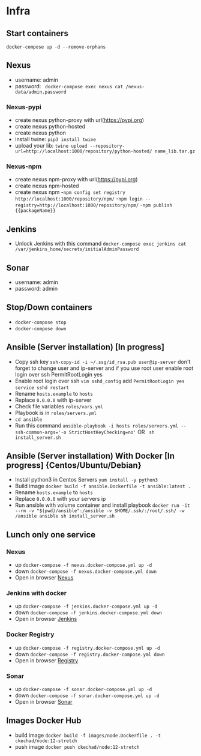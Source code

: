# Infra

## Start containers

`docker-compose up -d --remove-orphans`

## Nexus

- username: admin
- password: ` docker-compose exec nexus cat /nexus-data/admin.password`

### Nexus-pypi

- create nexus python-proxy with url(https://pypi.org)
- create nexus python-hosted
- create nexus python
- install twine: ```pip3 install twine```
- upload your lib: ```twine upload --repository-url=http://localhost:1000/repository/python-hosted/ name_lib.tar.gz```

### Nexus-npm

- create nexus npm-proxy with url(https://pypi.org)
- create nexus npm-hosted
- create nexus npm -```npm config set registry http://localhost:1000/repository/npm/```
  -```npm login --registry=http://localhost:1000/repository/npm/```
  -```npm publish {{packageName}}```

## Jenkins

- Unlock Jenkins with this command `docker-compose exec jenkins cat /var/jenkins_home/secrets/initialAdminPassword`

## Sonar

- username: admin
- password: admin

## Stop/Down containers

- `docker-compose stop `
- `docker-compose down `

## Ansible (Server installation) [In progress]

- Copy ssh key `ssh-copy-id -i ~/.ssg/id_rsa.pub user@ip-server`  don't forget to change user and ip-server and if you
  use root user enable root login over ssh PermitRootLogin yes
- Enable root login over ssh
  `vim sshd_config` add `PermitRootLogin yes` `service sshd restart`
- Rename `hosts.example` to `hosts`
- Replace `0.0.0.0` with ip-server
- Check file variables ```roles/vars.yml```
- Playbook is in ```roles/servers.yml```
- ```cd ansible```
- Run this command
  ```ansible-playbook -i hosts roles/servers.yml --ssh-common-args='-o StrictHostKeyChecking=no'```
  OR
  ``` sh install_server.sh```

## Ansible (Server installation) With Docker [In progress] {Centos/Ubuntu/Debian}

- Install python3 in Centos Servers
  ```yum install -y python3```
- Build image
  ```docker build -f ansible.Dockerfile -t ansible:latest .```
- Rename `hosts.example` to `hosts`
- Replace `0.0.0.0` with your servers ip
- Run ansible with volume container and install playbook
  ```docker run -it --rm -v "$(pwd)/ansible":/ansible -v $HOME/.ssh/:/root/.ssh/ -w /ansible ansible sh install_server.sh```

## Lunch only one service

### Nexus

- up `docker-compose -f nexus.docker-compose.yml up -d`
- down `docker-compose -f nexus.docker-compose.yml down`
- Open in browser [Nexus](http://localhost:1000/)

### Jenkins with docker

- up `docker-compose -f jenkins.docker-compose.yml up -d`
- down `docker-compose -f jenkins.docker-compose.yml down`
- Open in browser [Jenkins](http://localhost:1001/)

### Docker Registry

- up `docker-compose -f registry.docker-compose.yml up -d`
- down `docker-compose -f registry.docker-compose.yml down`
- Open in browser [Registry](http://localhost:1004/)

### Sonar

- up `docker-compose -f sonar.docker-compose.yml up -d`
- down `docker-compose -f sonar.docker-compose.yml up -d`
- Open in browser [Sonar](http://localhost:1005/)

## Images Docker Hub
- build image `docker build -f images/node.Dockerfile . -t ckechad/node:12-stretch`
- push image `docker push ckechad/node:12-stretch`